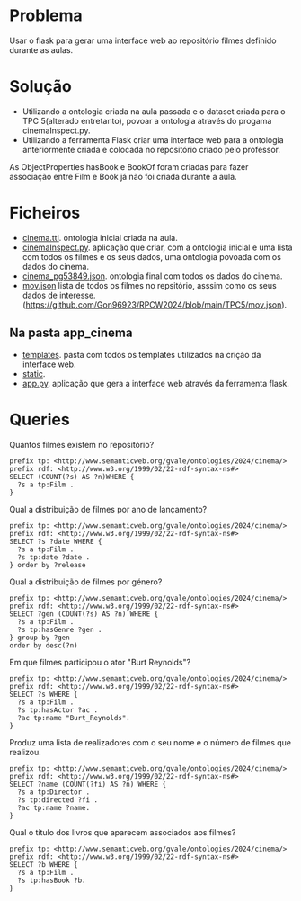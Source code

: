 
# Problema

Usar o flask para gerar uma interface web ao repositório filmes definido durante as aulas.

# Solução

- Utilizando a ontologia criada na aula passada e o dataset criada para o TPC 5(alterado entretanto), povoar a ontologia através do progama cinemaInspect.py.
- Utilizando a ferramenta Flask criar uma interface web para a ontologia anteriormente criada e colocada no repositório criado pelo professor.

As ObjectProperties hasBook e BookOf foram criadas para fazer associação entre Film e Book já não foi criada durante a aula.

# Ficheiros

- [cinema.ttl](https://github.com/Gon96923/RPCW2024/blob/main/TPC5/filmes.json). ontologia inicial criada na aula.
- [cinemaInspect.py](https://github.com/Gon96923/RPCW2024/blob/main/TPC5/filmes.json). aplicação que criar, com a ontologia inicial e uma lista com todos os filmes e os seus dados, uma ontologia povoada com os dados do cinema.
- [cinema_pg53849.json](https://github.com/Gon96923/RPCW2024/blob/main/TPC5/filmes.json). ontologia final com todos os dados do cinema.
- [mov.json](https://github.com/Gon96923/RPCW2024/blob/main/TPC5/movies.py) lista de todos os filmes no repsitório, asssim como os seus dados de interesse.(https://github.com/Gon96923/RPCW2024/blob/main/TPC5/mov.json).

## Na pasta app_cinema

- [templates](https://github.com/Gon96923/RPCW2024/tree/main/TPC6/app_cinema/templates). pasta com todos os templates utilizados na crição da interface web.
- [static](https://github.com/Gon96923/RPCW2024/tree/main/TPC6/app_cinema/static).
- [app.py](https://github.com/Gon96923/RPCW2024/blob/main/TPC6/app_cinema/app.py). aplicação que gera a interface web através da ferramenta flask.

# Queries

Quantos filmes existem no repositório?
```
prefix tp: <http://www.semanticweb.org/gvale/ontologies/2024/cinema/>
prefix rdf: <http://www.w3.org/1999/02/22-rdf-syntax-ns#>
SELECT (COUNT(?s) AS ?n)WHERE {
  ?s a tp:Film .
}
```

Qual a distribuição de filmes por ano de lançamento?
```
prefix tp: <http://www.semanticweb.org/gvale/ontologies/2024/cinema/>
prefix rdf: <http://www.w3.org/1999/02/22-rdf-syntax-ns#>
SELECT ?s ?date WHERE {
  ?s a tp:Film .
  ?s tp:date ?date .
} order by ?release
```

Qual a distribuição de filmes por género?
```
prefix tp: <http://www.semanticweb.org/gvale/ontologies/2024/cinema/>
prefix rdf: <http://www.w3.org/1999/02/22-rdf-syntax-ns#>
SELECT ?gen (COUNT(?s) AS ?n) WHERE {
  ?s a tp:Film .
  ?s tp:hasGenre ?gen .
} group by ?gen
order by desc(?n)
```

Em que filmes participou o ator "Burt Reynolds"?
```
prefix tp: <http://www.semanticweb.org/gvale/ontologies/2024/cinema/>
prefix rdf: <http://www.w3.org/1999/02/22-rdf-syntax-ns#>
SELECT ?s WHERE {
  ?s a tp:Film .
  ?s tp:hasActor ?ac .
  ?ac tp:name "Burt_Reynolds".
}
```

Produz uma lista de realizadores com o seu nome e o número de filmes que realizou.
```
prefix tp: <http://www.semanticweb.org/gvale/ontologies/2024/cinema/>
prefix rdf: <http://www.w3.org/1999/02/22-rdf-syntax-ns#>
SELECT ?name (COUNT(?fi) AS ?n) WHERE {
  ?s a tp:Director .
  ?s tp:directed ?fi .
  ?ac tp:name ?name.
}
```

Qual o título dos livros que aparecem associados aos filmes?
```
prefix tp: <http://www.semanticweb.org/gvale/ontologies/2024/cinema/>
prefix rdf: <http://www.w3.org/1999/02/22-rdf-syntax-ns#>
SELECT ?b WHERE {
  ?s a tp:Film .
  ?s tp:hasBook ?b.
}
```
